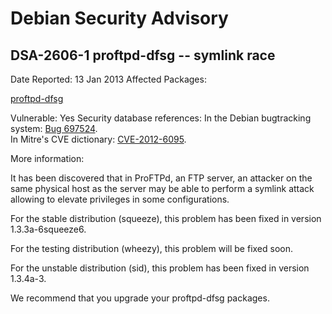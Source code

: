 
Debian Security Advisory
========================


DSA-2606-1 proftpd-dfsg -- symlink race
---------------------------------------



Date Reported:
13 Jan 2013
Affected Packages:

[proftpd-dfsg](https://packages.debian.org/src:proftpd-dfsg)

Vulnerable:
Yes
Security database references:
In the Debian bugtracking system: [Bug 697524](https://bugs.debian.org/cgi-bin/bugreport.cgi?bug=697524).  
In Mitre's CVE dictionary: [CVE-2012-6095](https://security-tracker.debian.org/tracker/CVE-2012-6095).  

More information:

It has been discovered that in ProFTPd, an FTP server, an attacker on
the same physical host as the server may be able to perform a symlink
attack allowing to elevate privileges in some configurations.


For the stable distribution (squeeze), this problem has been fixed in
version 1.3.3a-6squeeze6.


For the testing distribution (wheezy), this problem will be fixed soon.


For the unstable distribution (sid), this problem has been fixed in
version 1.3.4a-3.


We recommend that you upgrade your proftpd-dfsg packages.






